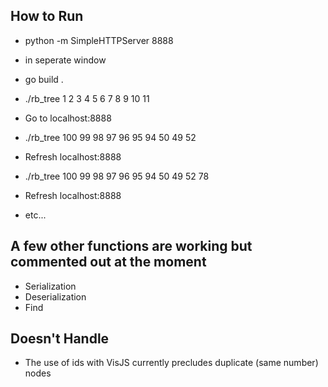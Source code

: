 ## How to Run
* python -m SimpleHTTPServer 8888

* in seperate window
* go build .
* ./rb_tree 1 2 3 4 5 6 7 8 9 10 11

* Go to localhost:8888
* ./rb_tree 100 99 98 97 96 95 94 50 49 52

* Refresh localhost:8888
* ./rb_tree 100 99 98 97 96 95 94 50 49 52 78

* Refresh localhost:8888
* etc...

## A few other functions are working but commented out at the moment
* Serialization
* Deserialization
* Find

## Doesn't Handle
* The use of ids with VisJS currently precludes duplicate (same number) nodes

